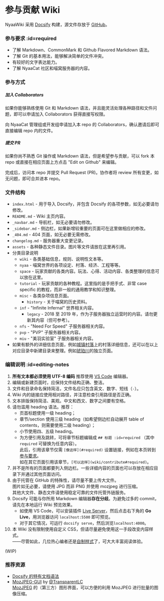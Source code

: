 # 参与贡献 Wiki

NyaaWiki 采用 [Docsify](https://docsify.js.org) 构建，源文件存放于 [GitHub](https://github.com/NyaaCat/wiki)。

### 参与要求 :id=required

- 了解 Markdown、CommonMark 和 Github Flavored Markdown 语法。
- 了解 Git 的基本用法，能够解决简单的文件冲突。
- 有较好的文字表达能力。
- 了解 NyaaCat 社区和喵窝服务器的内容。

### 参与方式

##### 加入 Collaborators

如果你能够熟练使用 Git 和 Markdown 语法，并且能灵活处理各种路径和文件问题，即可以申请加入 Collaborators 获得直接写权限。

向 NyaaCat 管理组或开发组申请加入本 repo 的 Collaborators，确认邀请后即可直接编辑 repo 内的文件。

##### 提交 PR

如果你尚不熟悉 Git 操作或 Markdown 语法，但是希望参与贡献，可以 fork 本 repo 或直接在相应页面上方点击 "Edit on Github" 来编辑。

完成后，访问本 repo 并提交 Pull Request (PR)。协作者将 review 所有变更，如无问题，即可合并进本 repo。

### 文件结构

- `index.html` - 用于导入 Docsify，并包含 Docsify 的各项参数，如无必要请勿修改。
- `README.md` - Wiki 主页内容。
- `_navbar.md` - 导航栏，如无必要请勿修改。
- `_sidebar.md` - 侧边栏，如果新增较重要的页面可在这里做相应的修改。
- `_404.md` - 404 页面，如无必要无需修改。
- `changelog.md` - 服务器重大变更记录。
- `assets` - 各种静态文件目录。图片等文件请放在这里再引用。
- 分类目录说明
  - `wiki` - 各类基础信息，规则、说明性文本等。
  - `nyaa` - 喵窝世界的各项设定、村落、经济、工程等等。
  - `space` - 玩家贡献的各类内容。玩法、心得、活动内容、各类整理的信息可以放在这里。
  - `tutorial` - 玩家贡献的各种教程。这里指的是手把手式、非常 case specific 的教程，而非一般的通用教学和知识整理。
  - `misc` - 各类杂项信息页面。
    + `history` - 关于喵窝的历史资料。
  - `inf` - "Infinite Infernal" 世界相关内容。
    + `legacy` - 2018 至 2019 年，作为子服务器独立运营时的内容。请勿更新其内容（但可参考）。
  - `nfs` - "Need For Speed" 子服务器相关内容。
  - `pvp` - "PVP" 子服务器相关内容。
  - `miu` - "美羽实验室" 子服务器相关内容。
- 如果有额外的详细信息页面，例如[城镇村落](nyaa/realms.md)上的村落详细信息，还可以在以上对应目录中新建目录来整理。例如[琥珀川](nyaa/realms/kohakukawa.md)的独立页面。

### 编辑说明 :id=editing-notes

1. **所有文本都必须使用 UTF-8 编码** 推荐使用 [VS Code](https://code.visualstudio.com/) 编辑器。
2. 编辑或新建页面时，应保持文件结构正确、整洁。
3. 文件和目录命名保持简洁，文件名应只包含英文、数字、短线（`-`）。
4. Wiki 内的链接应使用相对路径，并注意检查引用路径是否正确。
5. 文本排版保持简洁、美观。中文和西文、数字之间要有空格。
6. 请勿滥用 heading 语法。推荐：
   - 页首标题使用一级 heading；
   - 章节/section 使用三级 heading（如希望侧边栏自动展开 table of contents，则需要使用二级 heading）；
   - 小节使用四、五级 heading。
   - 为方便引用及跳转，可将章节标题编辑成 `## 标题 :id=required` （其中 `required` 可替换为任意内容）。  
   此后，引用该章节仅需 `[像这样](#required)` 设置链接，例如在本页转到[参与要求](#required)。  
   如在其它页面引用该章节，`[可以这样](wiki/contribute#required)`。
7. 并不是所有的页面都要列入侧边栏。一些详细内容的页面也可以存放在相应目录下并通过其他页面访问。
8. 由于托管在 GitHub 的特殊性，请尽量不要上传大文件。  
图片如无必要，请使用 JPG 而非 PNG 并使用 mozjpeg 进行压缩。  
其他大文件、静态文件请使用稳定可靠的文件托管外链服务。
9. Docsify 可能与你所用 Markdown 编辑器**存在分歧**。为避免过多的 commit，请先在本地运行 Wiki 预览效果。
   - 如使用 VS Code，可以安装插件 [Live Server](https://marketplace.visualstudio.com/items?itemName=ritwickdey.LiveServer)，然后点击右下角的 **Go Live**，用浏览器访问 `localhost:5500` 即可预览。  
   - 对于其它情况，可运行 `docsify serve`，然后浏览`localhost:4000`。
10. 本 Wiki 没有限制使用自定义 CSS，但请尽量避免使用这一手段改变内容样式。  
——尽管如此，几位热心编者还是[自制样式](wiki/contribute/custom-stylesheet.md)了，可大大丰富阅读体验。

(WIP)

### 推荐资源

* [Docsify 的特有文档语法](https://docsify.js.org/#/helpers)
* [MozJPEG-GUI](https://github.com/TransparentLC/mozjpeg-gui) by [@TransparentLC](https://github.com/TransparentLC)  
[MozJPEG](https://github.com/mozilla/mozjpeg) 的（第三方）图形界面，可以方便的利用 MozJPEG 进行批量的图像压缩。

